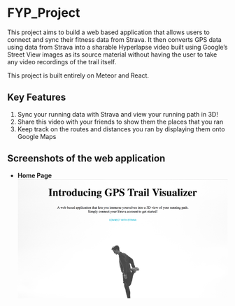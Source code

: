 # FYP_Project
This project aims to build a web based application that allows users to connect and sync their fitness data from Strava. It then converts GPS data using data from Strava into a sharable Hyperlapse video built using Google’s Street View images as its source material without having the user to take any video recordings of the trail itself.

This project is built entirely on Meteor and React.

## Key Features
1. Sync your running data with Strava and view your running path in 3D!
2. Share this video with your friends to show them the places that you ran
3. Keep track on the routes and distances you ran by displaying them onto Google Maps

## Screenshots of the web application
* **Home Page**
![Home Page](/./home.png)
